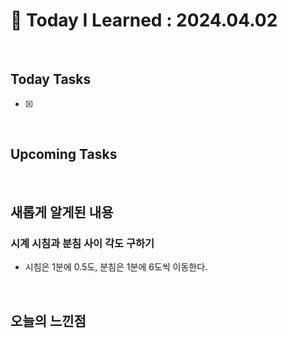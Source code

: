 # 📌 Today I Learned : 2024.04.02

<br>

## Today Tasks

- [x]  


<br>

## Upcoming Tasks


<br>

## 새롭게 알게된 내용

### 시계 시침과 분침 사이 각도 구하기
- 시침은 1분에 0.5도, 분침은 1분에 6도씩 이동한다.

  

<br>

## 오늘의 느낀점
```


```
